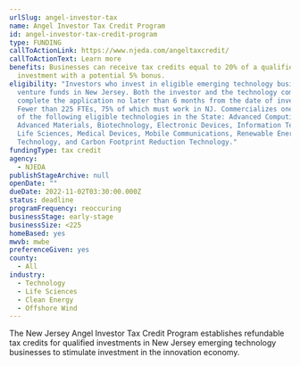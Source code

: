 ```yaml
---
urlSlug: angel-investor-tax
name: Angel Investor Tax Credit Program
id: angel-investor-tax-credit-program
type: FUNDING
callToActionLink: https://www.njeda.com/angeltaxcredit/
callToActionText: Learn more
benefits: Businesses can receive tax credits equal to 20% of a qualified
  investment with a potential 5% bonus.
eligibility: "Investors who invest in eligible emerging technology businesses or
  venture funds in New Jersey. Both the investor and the technology company must
  complete the application no later than 6 months from the date of investment.
  Fewer than 225 FTEs, 75% of which must work in NJ. Commercializes one or more
  of the following eligible technologies in the State: Advanced Computing,
  Advanced Materials, Biotechnology, Electronic Devices, Information Technology,
  Life Sciences, Medical Devices, Mobile Communications, Renewable Energy
  Technology, and Carbon Footprint Reduction Technology."
fundingType: tax credit
agency:
  - NJEDA
publishStageArchive: null
openDate: ""
dueDate: 2022-11-02T03:30:00.000Z
status: deadline
programFrequency: reoccuring
businessStage: early-stage
businessSize: <225
homeBased: yes
mwvb: mwbe
preferenceGiven: yes
county:
  - All
industry:
  - Technology
  - Life Sciences
  - Clean Energy
  - Offshore Wind
---
```


The New Jersey Angel Investor Tax Credit Program establishes refundable tax credits for qualified investments in New Jersey emerging technology businesses to stimulate investment in the innovation economy.
